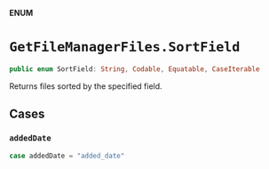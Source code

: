 **ENUM**

# `GetFileManagerFiles.SortField`

```swift
public enum SortField: String, Codable, Equatable, CaseIterable
```

Returns files sorted by the specified field.

## Cases
### `addedDate`

```swift
case addedDate = "added_date"
```
